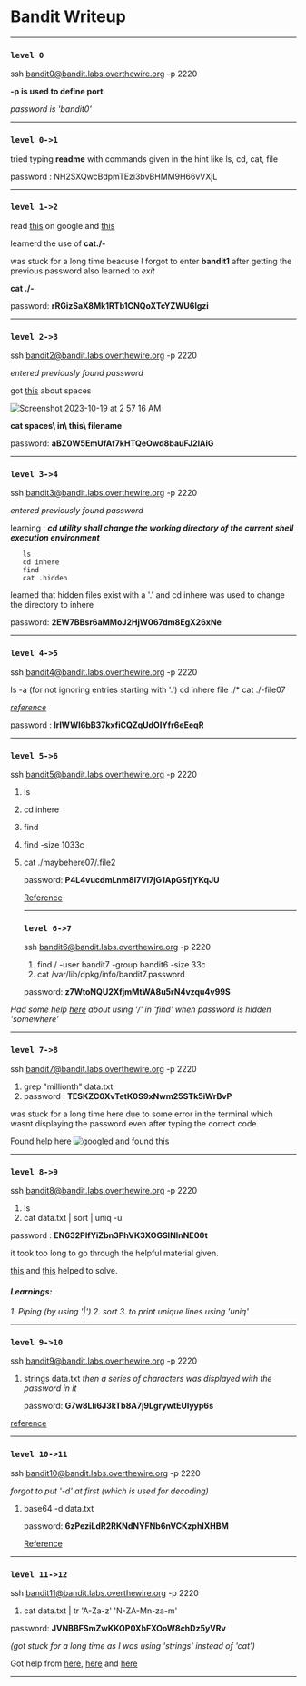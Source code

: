 # Bandit Writeup

---

### `level 0`
ssh bandit0@bandit.labs.overthewire.org -p 2220 

**-p is used to define port**
 
*password is 'bandit0'*

---
   
### `level 0->1`

tried typing **readme** with commands given in the hint like
ls, cd, cat, file

password : NH2SXQwcBdpmTEzi3bvBHMM9H66vVXjL

---

### `level 1->2`

read [this](https://linux-tips.com/t/dashed-filename-in-linux/188) on google and [this](.com/questions/42187323/how-to-open-a-dashed-filename-using-terminal)

learnerd the use of **cat./-**

was stuck for a long time beacuse I forgot to enter **bandit1** after getting the previous password
also learned to *exit*

**cat ./-**


password: **rRGizSaX8Mk1RTb1CNQoXTcYZWU6lgzi**


---

### `level 2->3`

ssh bandit2@bandit.labs.overthewire.org -p 2220

*entered previously found password*

got [this](https://linuxhandbook.com/filename-spaces-linux/) about spaces


![Screenshot 2023-10-19 at 2 57 16 AM](https://github.com/ArnDev7/overthewire_bandit_writeup/assets/148140634/eab70f4b-ac55-4dd0-bf7d-eab8477fda4e)


**cat spaces\ in\ this\ filename**


password: **aBZ0W5EmUfAf7kHTQeOwd8bauFJ2lAiG**

---

### `level 3->4`

ssh bandit3@bandit.labs.overthewire.org -p 2220

*entered previously found password*

 learning : ***cd utility shall change the working directory of the current
       shell execution environment***


       ls
       cd inhere
       find  
       cat .hidden
      

learned that hidden files exist with a '.' and cd inhere was used to change the directory to inhere

password: **2EW7BBsr6aMMoJ2HjW067dm8EgX26xNe**

---

### `level 4->5`

ssh bandit4@bandit.labs.overthewire.org -p 2220

ls -a      (for not ignoring entries starting with '.')
cd inhere 
file ./*
cat ./-file07


*[reference](https://hackmethod.com/overthewire-bandit-5/?v=06fa567b72d7)*

password : **lrIWWI6bB37kxfiCQZqUdOIYfr6eEeqR**

---

### `level 5->6`

ssh bandit5@bandit.labs.overthewire.org -p 2220

1. ls
2. cd inhere
3. find
4. find -size 1033c
5. cat ./maybehere07/.file2


   password: **P4L4vucdmLnm8I7Vl7jG1ApGSfjYKqJU**

   [Reference](https://man7.org/linux/man-pages/man1/find.1.html)

   ---

   ### `level 6->7`

   ssh bandit6@bandit.labs.overthewire.org -p 2220

   1. find / -user bandit7 -group bandit6 -size 33c
   2. cat /var/lib/dpkg/info/bandit7.password
  

   password: **z7WtoNQU2XfjmMtWA8u5rN4vzqu4v99S**


*Had some help [here](https://kongwenbin.wordpress.com/2016/08/14/overthewire-bandit-level-6-to-level-7/) about using '/' in 'find' when password is hidden 'somewhere'*

---


### `level 7->8`

ssh bandit7@bandit.labs.overthewire.org -p 2220

1. grep "millionth" data.txt
2. password : **TESKZC0XvTetK0S9xNwm25STk5iWrBvP**


was stuck for a long time here due to some error in the terminal which wasnt displaying the password even after typing the correct code.

Found help here
![googled and found this](https://github.com/ArnDev7/overthewire_bandit_writeup/assets/148140634/31929a87-28e4-4a99-b40e-7b1d1ac927d8)

---

### `level 8->9`

ssh bandit8@bandit.labs.overthewire.org -p 2220

1. ls
2. cat data.txt | sort | uniq -u
   

password : **EN632PlfYiZbn3PhVK3XOGSlNInNE00t**


it took too long to go through the helpful material given.

[this](https://ryanstutorials.net/linuxtutorial/piping.php) and [this](https://man7.org/linux/man-pages/man1/uniq.1.html) helped to solve.

#### *Learnings:*
*1. Piping (by using '|')
 2. sort
 3. to print unique lines using 'uniq'*

 ---


 ### `level 9->10`

 
 ssh bandit9@bandit.labs.overthewire.org -p 2220

 1. strings data.txt
    *then a series of characters was displayed with the password in it*

    password: **G7w8LIi6J3kTb8A7j9LgrywtEUlyyp6s**

[reference](https://man7.org/linux/man-pages/man1/strings.1.html) 

---

### `level 10->11`

ssh bandit10@bandit.labs.overthewire.org -p 2220


 *forgot to put '-d' at first (which is used for decoding)*

   1. base64 -d data.txt

      password: **6zPeziLdR2RKNdNYFNb6nVCKzphlXHBM**

      [Reference](https://man7.org/linux/man-pages/man1/base64.1.html)


---


### `level 11->12`

    
ssh bandit11@bandit.labs.overthewire.org -p 2220

   1. cat data.txt | tr 'A-Za-z' 'N-ZA-Mn-za-m'


password: **JVNBBFSmZwKKOP0XbFXOoW8chDz5yVRv**

*(got stuck for a long time as I was using 'strings' instead of 'cat')*

Got help from [here](https://en.wikipedia.org/wiki/ROT13), [here](https://man7.org/linux/man-pages/man1/tr.1.html) and [here](https://mayadevbe.me/posts/overthewire/bandit/level12/)


---















       


